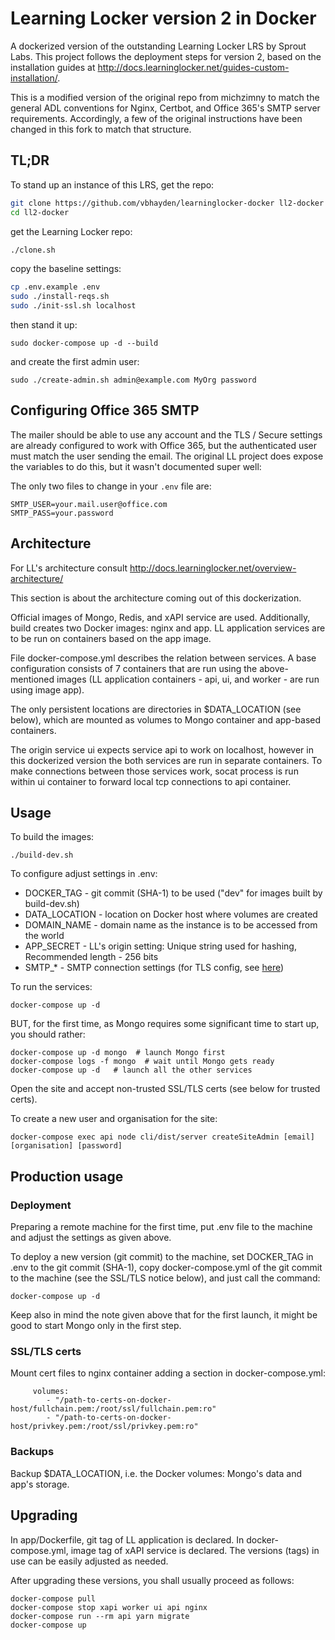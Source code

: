 # Learning Locker version 2 in Docker

A dockerized version of the outstanding Learning Locker LRS by Sprout Labs.  This project follows the deployment steps for version 2, based on the installation guides at http://docs.learninglocker.net/guides-custom-installation/.

This is a modified version of the original repo from michzimny to match the general ADL conventions for Nginx, Certbot, and Office 365's SMTP server requirements.  Accordingly, a few of the original instructions have been changed in this fork to match that structure.

## TL;DR
To stand up an instance of this LRS, get the repo:
```bash
git clone https://github.com/vbhayden/learninglocker-docker ll2-docker
cd ll2-docker
```

get the Learning Locker repo:
```bash
./clone.sh
```

copy the baseline settings:
```bash
cp .env.example .env
sudo ./install-reqs.sh
sudo ./init-ssl.sh localhost
```

then stand it up:
```
sudo docker-compose up -d --build
```

and create the first admin user:
```
sudo ./create-admin.sh admin@example.com MyOrg password
```

## Configuring Office 365 SMTP
The mailer should be able to use any account and the TLS / Secure settings are already configured to work with Office 365, but the authenticated user must match the user sending the email.  The original LL project does expose the variables to do this, but it wasn't documented super well:

The only two files to change in your `.env` file are:
```
SMTP_USER=your.mail.user@office.com
SMTP_PASS=your.password
```

## Architecture

For LL's architecture consult http://docs.learninglocker.net/overview-architecture/

This section is about the architecture coming out of this dockerization.

Official images of Mongo, Redis, and xAPI service are used.
Additionally, build creates two Docker images: nginx and app. 
LL application services are to be run on containers based on the app image. 

File docker-compose.yml describes the relation between services. 
A base configuration consists of 7 containers that are run using the above-mentioned images 
(LL application containers - api, ui, and worker - are run using image app).

The only persistent locations are directories in $DATA_LOCATION (see below), 
which are mounted as volumes to Mongo container and app-based containers.

The origin service ui expects service api to work on localhost, 
however in this dockerized version the both services are run in separate containers. 
To make connections between those services work, socat process is run within ui container to forward local tcp connections to api container.

## Usage

To build the images:

```
./build-dev.sh
```

To configure adjust settings in .env:

* DOCKER_TAG - git commit (SHA-1) to be used ("dev" for images built by build-dev.sh)
* DATA_LOCATION - location on Docker host where volumes are created
* DOMAIN_NAME - domain name as the instance is to be accessed from the world
* APP_SECRET - LL's origin setting: Unique string used for hashing, Recommended length - 256 bits
* SMTP_* - SMTP connection settings (for TLS config, see [here](https://nodemailer.com/smtp/#tls-options))

To run the services:

```
docker-compose up -d
```

BUT, for the first time, as Mongo requires some significant time to start up, you should rather:

```
docker-compose up -d mongo  # launch Mongo first
docker-compose logs -f mongo  # wait until Mongo gets ready
docker-compose up -d   # launch all the other services
```

Open the site and accept non-trusted SSL/TLS certs (see below for trusted certs).

To create a new user and organisation for the site:

```
docker-compose exec api node cli/dist/server createSiteAdmin [email] [organisation] [password]
```

## Production usage

### Deployment

Preparing a remote machine for the first time, put .env file to the machine and adjust the settings as given above.

To deploy a new version (git commit) to the machine, 
set DOCKER_TAG in .env to the git commit (SHA-1),
copy docker-compose.yml of the git commit to the machine 
(see the SSL/TLS notice below),
and just call the command:

```
docker-compose up -d
```

Keep also in mind the note given above that for the first launch, it might be good to start Mongo only in the first step.

### SSL/TLS certs

Mount cert files to nginx container adding a section in docker-compose.yml:

```
     volumes:
        - "/path-to-certs-on-docker-host/fullchain.pem:/root/ssl/fullchain.pem:ro"
        - "/path-to-certs-on-docker-host/privkey.pem:/root/ssl/privkey.pem:ro"
```

### Backups

Backup $DATA_LOCATION, i.e. the Docker volumes: Mongo's data and app's storage. 

## Upgrading

In app/Dockerfile, git tag of LL application is declared.
In docker-compose.yml, image tag of xAPI service is declared.
The versions (tags) in use can be easily adjusted as needed.

After upgrading these versions, you shall usually proceed as follows:

```
docker-compose pull
docker-compose stop xapi worker ui api nginx
docker-compose run --rm api yarn migrate
docker-compose up
```

